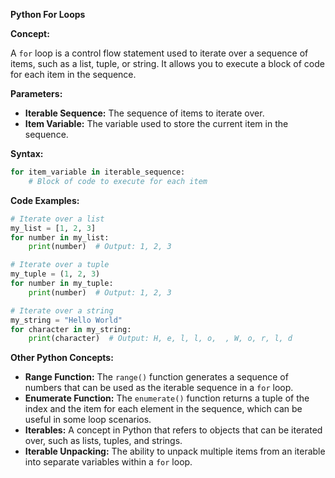 **Python For Loops**

**Concept:**

A `for` loop is a control flow statement used to iterate over a sequence of items, such as a list, tuple, or string. It allows you to execute a block of code for each item in the sequence.

**Parameters:**

* **Iterable Sequence:** The sequence of items to iterate over.
* **Item Variable:** The variable used to store the current item in the sequence.

**Syntax:**

```python
for item_variable in iterable_sequence:
    # Block of code to execute for each item
```

**Code Examples:**

```python
# Iterate over a list
my_list = [1, 2, 3]
for number in my_list:
    print(number)  # Output: 1, 2, 3

# Iterate over a tuple
my_tuple = (1, 2, 3)
for number in my_tuple:
    print(number)  # Output: 1, 2, 3

# Iterate over a string
my_string = "Hello World"
for character in my_string:
    print(character)  # Output: H, e, l, l, o,  , W, o, r, l, d
```

**Other Python Concepts:**

* **Range Function:** The `range()` function generates a sequence of numbers that can be used as the iterable sequence in a `for` loop.
* **Enumerate Function:** The `enumerate()` function returns a tuple of the index and the item for each element in the sequence, which can be useful in some loop scenarios.
* **Iterables:** A concept in Python that refers to objects that can be iterated over, such as lists, tuples, and strings.
* **Iterable Unpacking:** The ability to unpack multiple items from an iterable into separate variables within a `for` loop.